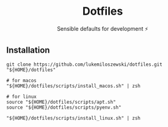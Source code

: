 <h1 align="center">Dotfiles</h1>
<p align="center">Sensible defaults for development ⚡️</p>

## Installation

```shell
git clone https://github.com/lukemiloszewski/dotfiles.git "${HOME}/dotfiles"

# for macos
"${HOME}/dotfiles/scripts/install_macos.sh" | zsh

# for linux
source "${HOME}/dotfiles/scripts/apt.sh"
source "${HOME}/dotfiles/scripts/pyenv.sh"

"${HOME}/dotfiles/scripts/install_linux.sh" | zsh
```
